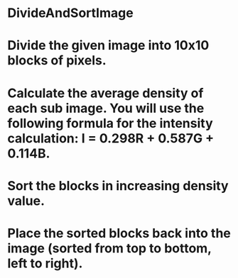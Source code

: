 # DivideAndSortImage

# Divide the given image into 10x10 blocks of pixels.
# Calculate the average density of each sub image. You will use the following formula for the intensity calculation: I = 0.298R + 0.587G + 0.114B.  
# Sort the blocks in increasing density value.   
# Place the sorted blocks back into the image (sorted from top to bottom, left to right).